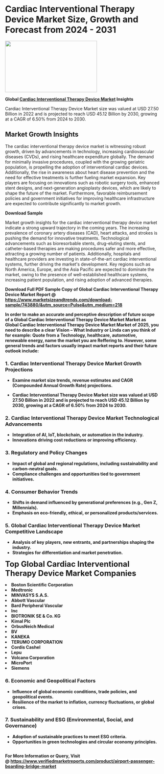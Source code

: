 <H1>Cardiac Interventional Therapy Device Market Size, Growth and Forecast from 2024 - 2031</H1><img class="aligncenter size-medium wp-image-584254" src="https://thirdeyenews.in/wp-content/uploads/2024/09/Global-Market-Research-300x168.jpeg" alt="" width="300" height="168" /><p><strong>Global&nbsp;<a href="https://www.marketsizeandtrends.com/download-sample/743880/&amp;utm_source=Pulse&amp;utm_medium=218">Cardiac Interventional Therapy Device Market</a> Insights</strong></p><p>Cardiac Interventional Therapy Device Market size was valued at USD 27.50 Billion in 2022 and is projected to reach USD 45.12 Billion by 2030, growing at a CAGR of 6.50% from 2024 to 2030.</p><p><h2>Market Growth Insights</h2> <p>The cardiac interventional therapy device market is witnessing robust growth, driven by advancements in technology, increasing cardiovascular diseases (CVDs), and rising healthcare expenditure globally. The demand for minimally invasive procedures, coupled with the growing geriatric population, is propelling the adoption of interventional cardiac devices. Additionally, the rise in awareness about heart disease prevention and the need for effective treatments is further fueling market expansion. Key players are focusing on innovations such as robotic surgery tools, enhanced stent designs, and next-generation angioplasty devices, which are likely to shape the future of the market. Furthermore, favorable reimbursement policies and government initiatives for improving healthcare infrastructure are expected to contribute significantly to market growth.</p> <p><strong>Download Sample</strong></p> <p>Market growth insights for the cardiac interventional therapy device market indicate a strong upward trajectory in the coming years. The increasing prevalence of coronary artery diseases (CAD), heart attacks, and strokes is pushing the demand for innovative treatments. Technological advancements such as bioresorbable stents, drug-eluting stents, and catheter-based therapies are making procedures safer and more effective, attracting a growing number of patients. Additionally, hospitals and healthcare providers are investing in state-of-the-art cardiac interventional systems, further driving the market's development. Key regions such as North America, Europe, and the Asia Pacific are expected to dominate the market, owing to the presence of well-established healthcare systems, increasing patient population, and rising adoption of advanced therapies.</p> <p><strong></p><p><span class=""><strong>Download Full PDF Sample Copy of Global Cardiac Interventional Therapy Device Market Report</strong> @ <a href="https://www.marketsizeandtrends.com/download-sample/743880/&amp;utm_source=Pulse&amp;utm_medium=218" target="_blank">https://www.marketsizeandtrends.com/download-sample/743880/&amp;utm_source=Pulse&amp;utm_medium=218</a></span></p><p>In order to make an accurate and perceptive description of future scope of a Global&nbsp;Cardiac Interventional Therapy Device Market Market as Global&nbsp;Cardiac Interventional Therapy Device Market Market of 2025, you need to describe a clear Vision &ndash; What Industry or Linda can you think of for example: Quote from a Technology, healthcare, automotive, renewable energy, name the market you are Reffering to. However, some general trends and factors usually impact market reports and their future outlook include:</p><h3>1.&nbsp;<strong>Cardiac Interventional Therapy Device Market Growth Projections</strong></h3><ul><li>Examine market size trends, revenue estimates and CAGR (Compounded Annual Growth Rate) projections.</li><li><p>Cardiac Interventional Therapy Device Market size was valued at USD 27.50 Billion in 2022 and is projected to reach USD 45.12 Billion by 2030, growing at a CAGR of 6.50% from 2024 to 2030.</p></li></ul><h3>2.&nbsp;<strong>Cardiac Interventional Therapy Device Market Technological Advancements</strong></h3><ul><li>Integration of AI, IoT, blockchain, or automation in the industry.</li><li>Innovations driving cost reductions or improving efficiency.</li></ul><h3>3.&nbsp;<strong>Regulatory and Policy Changes</strong></h3><ul><li>Impact of global and regional regulations, including sustainability and carbon-neutral goals.</li><li>Compliance challenges and opportunities tied to government initiatives.</li></ul><h3>4.&nbsp;<strong>Consumer Behavior Trends</strong></h3><ul><li>Shifts in demand influenced by generational preferences (e.g., Gen Z, Millennials).</li><li>Emphasis on eco-friendly, ethical, or personalized products/services.</li></ul><h3>5.&nbsp;<strong>Global Cardiac Interventional Therapy Device Market Competitive Landscape</strong></h3><ul><li>Analysis of key players, new entrants, and partnerships shaping the industry.</li><li>Strategies for differentiation and market penetration.</li></ul><p data-pm-slice="1 1 []"><span style="color: inherit; font-family: inherit; font-size: 25px;">Top Global Cardiac Interventional Therapy Device Market Companies</span></p><div class="" data-test-id=""><p><li>Boston Scientific Corporation</li><li> Medtronic</li><li> MINVASYS S.A.S.</li><li> Abbott Vascular</li><li> Bard Peripheral Vascular</li><li> Inc</li><li> BIOTRONIK SE & Co. KG</li><li> Kimal Plc</li><li> OrbusNeich Medical</li><li> BV</li><li> KANEKA</li><li> TERUMO CORPORATION</li><li> Cordis Cashel</li><li> Lepu</li><li> Volcano Corporation</li><li> MicroPort</li><li> Siemens</li></p></div><h3>6.&nbsp;<strong>Economic and Geopolitical Factors</strong></h3><ul><li>Influence of global economic conditions, trade policies, and geopolitical events.</li><li>Resilience of the market to inflation, currency fluctuations, or global crises.</li></ul><h3>7.&nbsp;<strong>Sustainability and ESG (Environmental, Social, and Governance)</strong></h3><ul><li>Adoption of sustainable practices to meet ESG criteria.</li><li>Opportunities in green technologies and circular economy principles.</li></ul><h2><strong style="font-size: 14px;">For More Information or Query, Visit @&nbsp;</strong><a style="background-color: #ffffff; font-size: 14px;" href="https://www.marketsizeandtrends.com/report/cardiac-interventional-therapy-device-market/" target="_blank">https://www.verifiedmarketreports.com/product/airport-passenger-boarding-bridge-market</a></h2>
